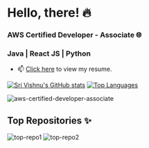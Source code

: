 # Hello, there! 🔥

### AWS Certified Developer - Associate 🌐
### Java | React JS | Python
- 📫 <a href="https://drive.google.com/file/d/1-SBs7YcHhQpLS4oZxEqSlVf7_ESTBJzW/view?usp=share_link">Click here</a> to view my resume.


[![Sri Vishnu's GitHub stats](https://github-readme-stats.vercel.app/api?username=srivishp&include_all_commits=true&show_icons=true&count_private=true&theme=transparent&show_icons=true&hide=issues)](https://github.com/srivishp/github-readme-stats) [![Top Languages](https://github-readme-stats.vercel.app/api/top-langs/?username=srivishp&layout=compact&theme=transparent&langs_count=6)](https://github.com/srivishp/github-readme-stats) 


![aws-certified-developer-associate](https://user-images.githubusercontent.com/54411695/200574563-dd8a01db-0239-447a-b963-2f2218946515.png)

## Top Repositories ✨
![top-repo1](https://github-readme-stats.vercel.app/api/pin/?username=srivishp&repo=Object_Detection_YOLO)
![top-repo2](https://github-readme-stats.vercel.app/api/pin/?username=srivishp&repo=Drum-Kit)



<!--
**srivishp/srivishp** is a ✨ _special_ ✨ repository because its `README.md` (this file) appears on your GitHub profile.
[![Vishnu's GitHub stats](https://github-readme-stats.vercel.app/api?username=srivishp&include_all_commits=true&show_icons=true&hide=issues,stars&count_private=true&show_icons=true)](https://github.com/srivishp/github-readme-stats)

Here are some ideas to get you started:

- 🔭 I’m currently working on ...
- 🌱 I’m currently learning ...
- 👯 I’m looking to collaborate on ...
- 🤔 I’m looking for help with ...
- 💬 Ask me about ...
- 📫 How to reach me: ...
- 😄 Pronouns: ...
- ⚡ Fun fact: ...
-->
